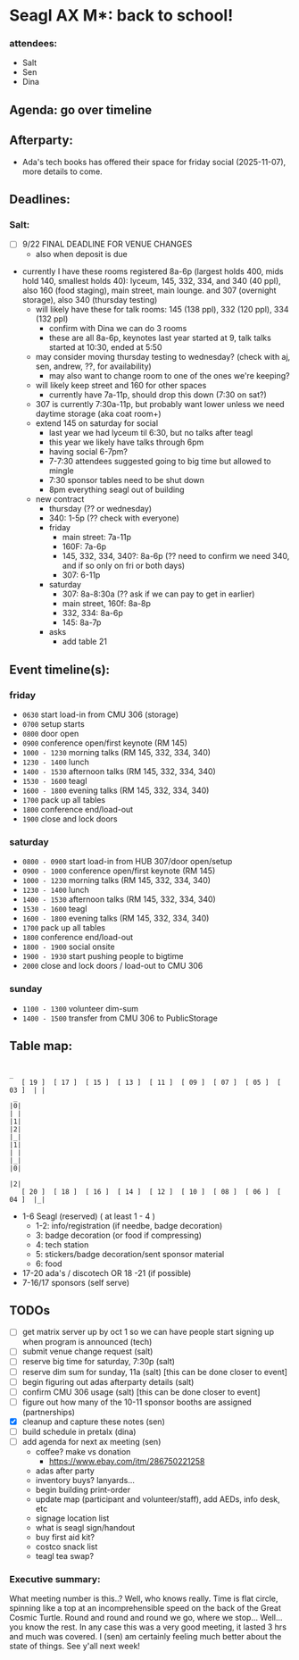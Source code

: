 # Seagl AX M*: back to school!

### attendees:

- Salt
- Sen
- Dina
    
## Agenda: go over timeline

## Afterparty:

- Ada's tech books has offered their space for friday social (2025-11-07), more details to come.

## Deadlines:

### Salt:

- [ ] 9/22 FINAL DEADLINE FOR VENUE CHANGES
  - also when deposit is due
- currently I have these rooms registered 8a-6p (largest holds 400, mids hold 140, smallest holds 40): lyceum, 145, 332, 334, and 340 (40 ppl), also 160 (food staging), main street, main lounge. and 307 (overnight storage), also 340 (thursday testing)
  - will likely have these for talk rooms: 145 (138 ppl), 332 (120 ppl), 334 (132 ppl)
    - confirm with Dina we can do 3 rooms
    - these are all 8a-6p, keynotes last year started at 9, talk talks started at 10:30, ended at 5:50
  - may consider moving thursday testing to wednesday? (check with aj, sen, andrew, ??, for availability)
    - may also want to change room to one of the ones we're keeping?
  - will likely keep street and 160 for other spaces
    - currently have 7a-11p, should drop this down (7:30 on sat?)
  - 307 is currently 7:30a-11p, but probably want lower unless we need daytime storage (aka coat room+)
  - extend 145 on saturday for social
    - last year we had lyceum til 6:30, but no talks after teagl
    - this year we likely have talks through 6pm
    - having social 6-7pm?
    - 7-7:30 attendees suggested going to big time but allowed to mingle
    - 7:30 sponsor tables need to be shut down
    - 8pm everything seagl out of building
  - new contract
    - thursday (?? or wednesday)
    - 340: 1-5p
      (?? check with everyone)
    - friday
      - main street: 7a-11p
      - 160F: 7a-6p
      - 145, 332, 334, 340?: 8a-6p
        (?? need to confirm we need 340, and if so only on fri or both days)
      - 307: 6-11p
    - saturday
      - 307: 8a-8:30a
        (?? ask if we can pay to get in earlier)
      - main street, 160f: 8a-8p
      - 332, 334: 8a-6p
      - 145: 8a-7p
    - asks
      - add table 21

## Event timeline(s):

### friday

- `0630` start load-in from CMU 306 (storage) 
- `0700` setup starts
- `0800` door open
- `0900` conference open/first keynote (RM 145)
- `1000 - 1230` morning talks (RM 145, 332, 334, 340)
- `1230 - 1400` lunch
- `1400 - 1530` afternoon talks (RM 145, 332, 334, 340)
- `1530 - 1600` teagl
- `1600 - 1800` evening talks (RM 145, 332, 334, 340)
- `1700` pack up all tables
- `1800` conference end/load-out
- `1900` close and lock doors

### saturday 

- `0800 - 0900` start load-in from HUB 307/door open/setup
- `0900 - 1000` conference open/first keynote (RM 145)
- `1000 - 1230` morning talks (RM 145, 332, 334, 340)
- `1230 - 1400` lunch
- `1400 - 1530` afternoon talks (RM 145, 332, 334, 340)
- `1530 - 1600`  teagl
- `1600 - 1800` evening talks  (RM 145, 332, 334, 340)
- `1700` pack up all tables
- `1800` conference end/load-out 
- `1800 - 1900` social onsite
- `1900 - 1930` start pushing people to bigtime
- `2000`  close and lock doors / load-out to CMU 306

### sunday

- `1100 - 1300` volunteer dim-sum
- `1400 - 1500` transfer from CMU 306 to PublicStorage


## Table map:

```
                                                                            _
   [ 19 ]  [ 17 ]  [ 15 ]  [ 13 ]  [ 11 ]  [ 09 ]  [ 07 ]  [ 05 ]  [ 03 ]  | |
 _                                                                         |0|
| |                                                                        |1|
|2|                                                                        |_|  
|1|                                                                        | |
|_|                                                                        |0|
                                                                           |2|
   [ 20 ]  [ 18 ]  [ 16 ]  [ 14 ]  [ 12 ]  [ 10 ]  [ 08 ]  [ 06 ]  [ 04 ]  |_|

```

- 1-6 Seagl (reserved) ( at least 1 - 4 )
  - 1-2: info/registration (if needbe, badge decoration)
  - 3: badge decoration (or food if compressing)
  - 4: tech station
  - 5: stickers/badge decoration/sent sponsor material
  - 6: food
- 17-20 ada's / discotech OR 18 -21 (if possible)
- 7-16/17 sponsors (self serve)

## TODOs

- [ ] get matrix server up by oct 1 so we can have people start signing up when program is announced (tech)
- [ ] submit venue change request (salt)
- [ ] reserve big time for saturday, 7:30p (salt)
- [ ] reserve dim sum for sunday, 11a (salt) [this can be done closer to event]
- [ ] begin figuring out adas afterparty details (salt)
- [ ] confirm CMU 306 usage (salt) [this can be done closer to event]
- [ ] figure out how many of the 10-11 sponsor booths are assigned (partnerships)
- [x] cleanup and capture these notes (sen)
- [ ] build schedule in pretalx (dina)
- [ ] add agenda for next ax meeting (sen)
  - coffee? make vs donation
    - https://www.ebay.com/itm/286750221258
  - adas after party
  - inventory buys? lanyards...
  - begin building print-order
  - update map (participant and volunteer/staff), add AEDs, info desk, etc
  - signage location list
  - what is seagl sign/handout
  - buy first aid kit?
  - costco snack list
  - teagl tea swap?

### Executive summary:

What meeting number is this..? Well, who knows really. Time is flat circle, spinning like a top at an 
incomprehensible speed on the back of the Great Cosmic Turtle. Round and round and round we go, where we stop...
Well... you know the rest. In any case this was a very good meeting, it lasted 3 hrs and much was covered.
I (sen) am certainly feeling much better about the state of things. See y'all next week!

